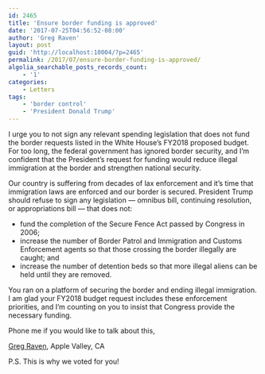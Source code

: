 ```yaml
---
id: 2465
title: 'Ensure border funding is approved'
date: '2017-07-25T04:56:52-08:00'
author: 'Greg Raven'
layout: post
guid: 'http://localhost:10004/?p=2465'
permalink: /2017/07/ensure-border-funding-is-approved/
algolia_searchable_posts_records_count:
    - '1'
categories:
    - Letters
tags:
    - 'border control'
    - 'President Donald Trump'
---
```


I urge you to not sign any relevant spending legislation that does not fund the border requests listed in the White House’s FY2018 proposed budget. For too long, the federal government has ignored border security, and I’m confident that the President’s request for funding would reduce illegal immigration at the border and strengthen national security.

Our country is suffering from decades of lax enforcement and it’s time that immigration laws are enforced and our border is secured. President Trump should refuse to sign any legislation — omnibus bill, continuing resolution, or appropriations bill — that does not:

- fund the completion of the Secure Fence Act passed by Congress in 2006;
- increase the number of Border Patrol and Immigration and Customs Enforcement agents so that those crossing the border illegally are caught; and
- increase the number of detention beds so that more illegal aliens can be held until they are removed.

You ran on a platform of securing the border and ending illegal immigration. I am glad your FY2018 budget request includes these enforcement priorities, and I’m counting on you to insist that Congress provide the necessary funding.

Phone me if you would like to talk about this,

[Greg Raven](https://www.gregraven.org/), Apple Valley, CA

P.S. This is why we voted for you!